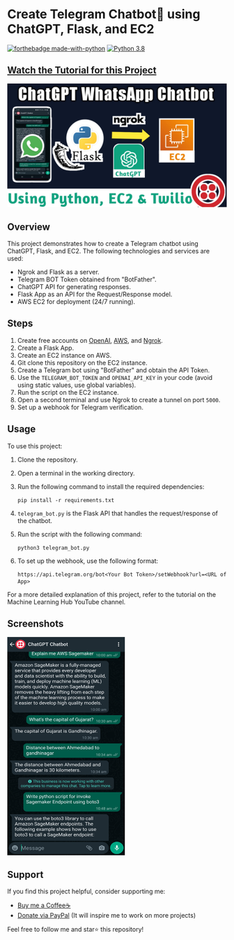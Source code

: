 # Create Telegram Chatbot💬 using ChatGPT, Flask, and EC2

[![forthebadge made-with-python](http://ForTheBadge.com/images/badges/made-with-python.svg)](https://www.python.org/)
[![Python 3.8](https://img.shields.io/badge/python-3.8-blue.svg)](https://www.python.org/downloads/release/python-360/)

## [Watch the Tutorial for this Project](https://youtu.be/Fej2wb4YHes)

![YouTube Thumbnail](https://github.com/Spidy20/ChatGPT_Whatsapp_Bot/blob/master/yt_thumb.jpg)

## Overview

This project demonstrates how to create a Telegram chatbot using ChatGPT, Flask, and EC2. The following technologies and services are used:

- Ngrok and Flask as a server.
- Telegram BOT Token obtained from "BotFather".
- ChatGPT API for generating responses.
- Flask App as an API for the Request/Response model.
- AWS EC2 for deployment (24/7 running).

## Steps

1. Create free accounts on [OpenAI](https://platform.openai.com/account/api-keys), [AWS](https://console.aws.amazon.com/), and [Ngrok](https://dashboard.ngrok.com/).
2. Create a Flask App.
3. Create an EC2 instance on AWS.
4. Git clone this repository on the EC2 instance.
5. Create a Telegram bot using "BotFather" and obtain the API Token.
6. Use the `TELEGRAM_BOT_TOKEN` and `OPENAI_API_KEY` in your code (avoid using static values, use global variables).
7. Run the script on the EC2 instance.
8. Open a second terminal and use Ngrok to create a tunnel on port `5000`.
9. Set up a webhook for Telegram verification.

## Usage

To use this project:

1. Clone the repository.
2. Open a terminal in the working directory.
3. Run the following command to install the required dependencies:

    ```
    pip install -r requirements.txt
    ```

4. `telegram_bot.py` is the Flask API that handles the request/response of the chatbot.
5. Run the script with the following command:

    ```
    python3 telegram_bot.py
    ```

6. To set up the webhook, use the following format:

    ```
    https://api.telegram.org/bot<Your Bot Token>/setWebhook?url=<URL of App>
    ```

For a more detailed explanation of this project, refer to the tutorial on the Machine Learning Hub YouTube channel.

## Screenshots

<img src="https://github.com/Spidy20/ChatGPT_Whatsapp_Bot/blob/master/sc_1.jpg" width="270" height="500">

## Support

If you find this project helpful, consider supporting me:

- [Buy me a Coffee☕](https://www.buymeacoffee.com/spidy20)
- [Donate via PayPal](https://www.paypal.me/spidy1820) (It will inspire me to work on more projects)

Feel free to follow me and star⭐ this repository!